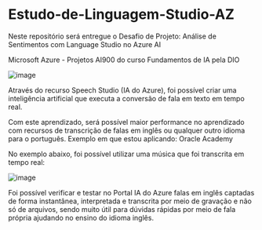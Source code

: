 # Estudo-de-Linguagem-Studio-AZ

Neste repositório será entregue o Desafio de Projeto: Análise de Sentimentos com Language Studio no Azure AI


Microsoft Azure - Projetos AI900 do curso Fundamentos de IA pela DIO

![image](https://github.com/user-attachments/assets/344ff5c3-0fa4-4e62-aa33-c4d6c5057682)

Através do recurso Speech Studio (IA do Azure), foi possível criar uma inteligência artificial que executa a conversão de fala em texto em tempo real.

Com este aprendizado, será possível maior performance no aprendizado com recursos de transcrição de falas em inglês ou qualquer outro idioma para o português. 
Exemplo em que estou aplicando: Oracle Academy

No exemplo abaixo, foi possível utilizar uma música que foi transcrita em tempo real:

![image](https://github.com/user-attachments/assets/f26bbbd3-d7d5-4ba8-b4d7-66b71055da20)

Foi possível verificar e testar no Portal IA do Azure falas em inglês captadas de forma instantânea, interpretada e transcrita por meio de gravação e não só de arquivos, sendo muito útil para dúvidas rápidas por meio de fala própria ajudando no ensino do idioma inglês.

